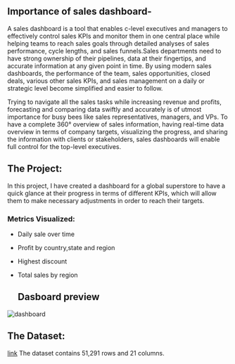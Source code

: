 ## Importance of sales dashboard-
A sales dashboard is a tool that enables c-level executives and managers to effectively control sales KPIs and monitor them in one central place while helping teams to reach sales goals through detailed analyses of sales performance, cycle lengths, and sales funnels.Sales departments need to have strong ownership of their pipelines, data at their fingertips, and accurate information at any given point in time. By using modern sales dashboards, the performance of the team, sales opportunities, closed deals, various other sales KPIs, and sales management on a daily or strategic level become simplified and easier to follow.

Trying to navigate all the sales tasks while increasing revenue and profits, forecasting and comparing data swiftly and accurately is of utmost importance for busy bees like sales representatives, managers, and VPs. To have a complete 360° overview of sales information, having real-time data overview in terms of company targets, visualizing the progress, and sharing the information with clients or stakeholders, sales dashboards will enable full control for the top-level executives.

## The Project:
In this project, I have created a dashboard for a global superstore to have a quick glance at their progress in terms of different KPIs, which will allow them to make necessary adjustments in order to reach their targets.

### Metrics Visualized:
- Daily sale over time
- Profit by country,state and region
- Highest discount
- Total sales by region

  ## Dasboard preview
 ![dashboard](https://github.com/user-attachments/assets/cc5eab83-85da-4a41-9f10-44a6edecc18a)


  ## The Dataset:
  [link](https://www.kaggle.com/datasets/aditisaxena20/superstore-sales-dataset)
  The dataset contains 51,291 rows and 21 columns.
  
  
